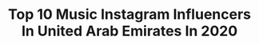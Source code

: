 ---
title: Top 10 Music Instagram Influencers In United Arab Emirates In 2020
description: >-
  Find top music Instagram influencers in United Arab Emirates in 2020. Most popular hashtags: #love #corona #stayhome #blondehair.
platform: Instagram
profiles:
  - username: "richageorges"
    fullname: >-
      RICHA
    location: "United Arab Emirates"
    followers: 18532
    engagement: 660
    commentsToLikes: 0.091157
    id: ck6tpuo7tn4xj0j71uredtbe7
    verified: true
    hashtags: "#tb, #2020, #marketpanic, #staysafe"
  - username: "myglamgypsy"
    fullname: >-
      Rosh
    location: "United Arab Emirates"
    followers: 29550
    engagement: 192
    commentsToLikes: 0.073428
    id: ck0w5yzr8641j0i193jsgznso
    verified: false
    hashtags: "#makeuptrend, #theartistedit, #tomfordbeauty, #foodie"
  - username: "vivianhawat"
    fullname: >-
      Vivian Hawat
    location: "United Arab Emirates"
    followers: 19808
    engagement: 1272
    commentsToLikes: 0.014238
    id: ck15uc8pxmg250i19zh51a8yw
    verified: false
    hashtags: "#canttouchthis, #khamsamwah, #thursdayquotes, #whatisthis"
  - username: "harpistdubai"
    fullname: >-
      HARYOT | Harpist&Violist
    location: "United Arab Emirates"
    followers: 5472
    engagement: 1325
    commentsToLikes: 0.075836
    id: ck6tygihk3lcj0j71ilq0kjyw
    verified: false
    hashtags: "#video, #newvideo, #vienna, #entertainment"
  - username: "bellapapikyan"
    fullname: >-
      Bella Papikyan
    location: "United Arab Emirates"
    followers: 6829
    engagement: 663
    commentsToLikes: 0.058874
    id: ck6tv3l5tjz5d0j714o9l09bj
    verified: false
    hashtags: "#savetheworld, #victory, #stayhome, #shooting"
  - username: "swathi_kriz_nahh"
    fullname: >-
      Swathi Krishna
    location: "United Arab Emirates"
    followers: 10108
    engagement: 1139
    commentsToLikes: 0.018065
    id: ck9wg94mfsdgz0j78mdiglgk2
    verified: false
    hashtags: "#nightout, #6epowerofpositivity, #quarantinelife, #flowers"
  - username: "linah.majali"
    fullname: >-
      Linah Majali | TV • Presenter
    location: "United Arab Emirates"
    followers: 27604
    engagement: 414
    commentsToLikes: 0.022878
    id: ck5zqsjx7v7pu0i146il85hhq
    verified: false
    hashtags: "#love, #stayhealthy, #liveyourlife, #blondehair"
  - username: "lami_lachu"
    fullname: >-
      𝓛𝓪𝓴𝓼𝓱𝓶𝓲 𝓛𝓪𝓬𝓱𝓾𝔃
    location: "United Arab Emirates"
    followers: 463763
    engagement: 160
    commentsToLikes: 0.020752
    id: ck15r7jxk6jbs0i19xqzqtvg4
    verified: false
    hashtags: "#kerala, #may25, #keralaattraction, #may21st"
  - username: "kenzamorsli"
    fullname: >-
      Kenza Morsli كنزة مرسلي
    location: "United Arab Emirates"
    followers: 1625630
    engagement: 163
    commentsToLikes: 0.047625
    id: ck135el5t11ad0i19efmurthe
    verified: false
    hashtags: "#colors, #bohostyle, #corona, #boho"
  - username: "ahmedhassan"
    fullname: >-
      Ahmed Hassan   أحمد حسن
    location: "United Arab Emirates"
    followers: 482865
    engagement: 112
    commentsToLikes: 0.022118
    id: ck8td2gqi1l570j78d73a0rr3
    verified: true
    hashtags: "#lovindubai, #photolifestyle, #ahmedhassanstar, #mbcthexfactor"
---